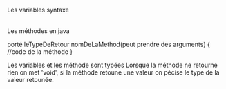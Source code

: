 
######
Les variables
syntaxe
######
Les méthodes en java

porté leTypeDeRetour nomDeLaMethod(peut prendre des arguments) {
    //code de la méthode
}

Les variables et les méthode sont typées
Lorsque la méthode ne retourne rien on met 'void', si la méthode retoune une valeur on pécise le type de la valeur retounée.